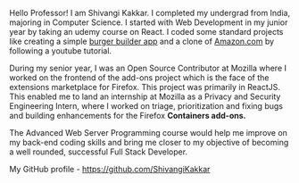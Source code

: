 Hello Professor! I am Shivangi Kakkar. I completed my undergrad from India, majoring in Computer Science. I started with Web Development in my junior year by taking an udemy course on React. I coded some standard projects like creating a simple [burger builder app](https://my-burger-e14c1.firebaseapp.com/) and a clone of [Amazon.com](https://clone-461ef.web.app/) by following a youtube tutorial.

During my senior year, I was an Open Source Contributor at Mozilla where I worked on the frontend of the add-ons project which is the face of the extensions marketplace for Firefox. This project was primarily in ReactJS. This enabled me to land an internship at Mozilla as a Privacy and Security Engineering Intern, where I worked on triage, prioritization and fixing bugs and building enhancements for the Firefox **Containers add-ons.**

The Advanced Web Server Programming course would help me improve on my back-end coding skills and bring me closer to my objective of becoming a well rounded, successful Full Stack Developer. 

My GitHub profile - https://github.com/ShivangiKakkar